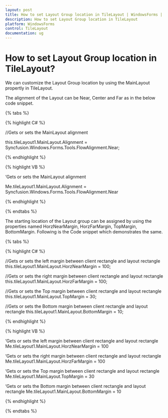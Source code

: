 ```yaml
---
layout: post
title: How to set Layout Group location in TileLayout | WindowsForms | Syncfusion
description: How to set Layout Group location in TileLayout
platform: WindowsForms
control: TileLayout 
documentation: ug
---
```


# How to set Layout Group location in TileLayout?

We can customize the Layout Group location by using the MainLayout propertly in TileLayout.

The alignment of the Layout can be Near, Center and Far as in the below code snippet.

{% tabs %}

{% highlight C# %}

//Gets or sets the MainLayout alignment

this.tileLayout1.MainLayout.Alignment = Syncfusion.Windows.Forms.Tools.FlowAlignment.Near;


{% endhighlight %}


{% highlight VB %}

‘Gets or sets the MainLayout alignment

Me.tileLayout1.MainLayout.Alignment = Syncfusion.Windows.Forms.Tools.FlowAlignment.Near

 
{% endhighlight %}

{% endtabs %}


The starting location of the Layout group can be assigned by using the properties named HorzNearMargin, HorzFarMargin, TopMargin, BottomMargin. Following is the Code snippet which demonstrates the same.

{% tabs %}

{% highlight C# %}

//Gets or sets the left margin between client rectangle and layout rectangle
this.tileLayout1.MainLayout.HorzNearMargin = 100;

//Gets or sets the right margin between client rectangle and layout rectangle
this.tileLayout1.MainLayout.HorzFarMargin = 100;

//Gets or sets the Top margin between client rectangle and layout rectangle this.tileLayout1.MainLayout.TopMargin = 30;

//Gets or sets the Bottom margin between client rectangle and layout rectangle
this.tileLayout1.MainLayout.BottomMargin = 10;

{% endhighlight %}


{% highlight VB %}

‘Gets or sets the left margin between client rectangle and layout rectangle
Me.tileLayout1.MainLayout.HorzNearMargin = 100

‘Gets or sets the right margin between client rectangle and layout rectangle
Me.tileLayout1.MainLayout.HorzFarMargin = 100	

‘Gets or sets the Top margin between client rectangle and layout rectangle
Me.tileLayout1.MainLayout.TopMargin = 30

‘Gets or sets the Bottom margin between client rectangle and layout rectangle
Me.tileLayout1.MainLayout.BottomMargin = 10
 
{% endhighlight %}

{% endtabs %}